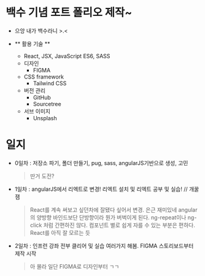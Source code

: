 # 백수 기념 포트 폴리오 제작~
- 으앙 내가 백수라니 >.<

- ** 활용 기술 **
    - React, JSX, JavaScript ES6, SASS
    - 디자인
         - FIGMA
    - CSS framework
        - Tailwind CSS
    - 버전 관리
        - GitHub
        - Sourcetree
    - 서브 이미지
        - Unsplash
# 일지
- 0일차 : 저장소 파기, 폴더 만들기, pug, sass, angularJS기반으로 생성, 고민
    > 딴거 도전?
- 1일차 : angularJS에서 리엑트로 변경! 리엑트 설치 및 리엑트 공부 및 실습! // 개꿀잼
    > React를 계속 써보고 싶던차에 잘됐다 싶어서 변경. 은근 재미있네
    > angular의 양방향 바인드보단 단방향이라 뭔가 버벅이게 된다. ng-repeat이나 ng-click 처럼 간편하진 않다.
    > 컴포넌트 별로 쉽게 자를 수 있는 부분은 편하다. React를 아직 잘 모르는 듯 
- 2일차 : 인프런 강좌 전부 클리어 및 실습 여러가지 해봄. FIGMA 스토리보드부터 제작 시작
    > 아 몰라 일단 FIGMA로 디자인부터 ㄱㄱ